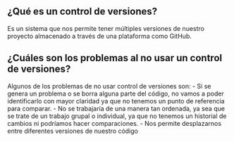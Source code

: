 ## ¿Qué es un control de versiones?

Es un sistema que nos permite tener múltiples versiones de nuestro proyecto almacenado a través de una plataforma como GitHub.

## ¿Cuáles son los problemas al no usar un control de versiones?

Algunos de los problemas de no usar control de versiones son:
    - Si se genera un problema o se borra alguna parte del código, no vamos a poder identificarlo con mayor claridad ya que no tenemos un punto de referencia para comparar.
    - No se trabajaría de una manera tan ordenada, ya sea que se trate de un trabajo grupal o individual, ya que no tenemos un historial de cambios ni podríamos hacer comparaciones.
    - Nos permite desplazarnos entre diferentes versiones de nuestro código 
